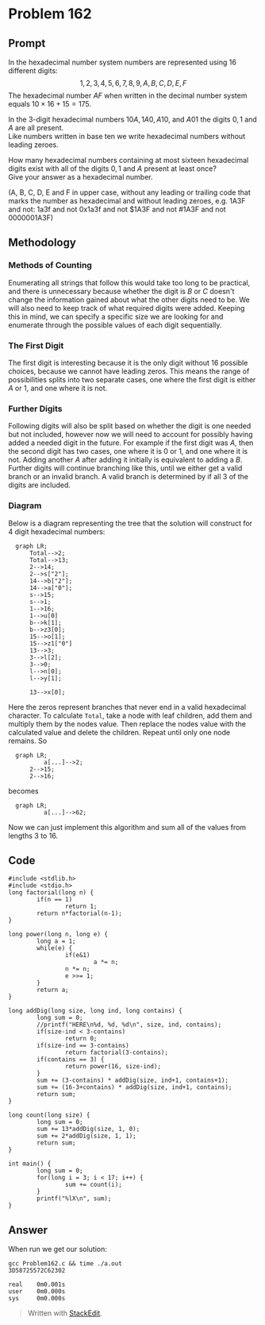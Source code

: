 ﻿# Problem 162
## Prompt 
In the hexadecimal number system numbers are represented using $16$ different digits: $$1,2,3,4,5,6,7,8,9,A,B,C,D,E,F$$ The hexadecimal number $AF$ when written in the decimal number system equals $10\times16+15=175$.

In the $3$-digit hexadecimal numbers $10A, 1A0, A10,$ and $A01$ the digits $0, 1$ and $A$ are all present.  
Like numbers written in base ten we write hexadecimal numbers without leading zeroes.

How many hexadecimal numbers containing at most sixteen hexadecimal digits exist with all of the digits 
$0, 1$ and $A$ present at least once?  
Give your answer as a hexadecimal number.

(A, B, C, D, E and F in upper case, without any leading or trailing code that marks the number as hexadecimal and without leading zeroes, e.g. 1A3F and not: 1a3f and not 0x1a3f and not $1A3F and not #1A3F and not 0000001A3F)
## Methodology  
### Methods of Counting
Enumerating all strings that follow this would take too long to be practical, and there is unnecessary because whether the digit is $B$ or $C$ doesn't change the information gained about what the other digits need to be. We will also need to keep track of what required digits were added. Keeping this in mind, we can specify a specific size we are looking for and enumerate through the possible values of each digit sequentially.
### The First Digit
The first digit is interesting because it is the only digit without 16 possible choices, because we cannot have leading zeros. This means the range of possibilities splits into two separate cases, one where the first digit is either $A$ or $1$, and one where it is not.
### Further Digits
Following digits will also be split based on whether the digit is one needed but not included, however now we will need to account for possibly having added a needed digit in the future. For example if the first digit was $A$, then the second digit has two cases, one where it is $0$ or $1$, and one where it is not. Adding another $A$ after adding it initially is equivalent to adding a $B$. Further digits will continue branching like this, until we either get a valid branch or an invalid branch. A valid branch is determined by if all $3$ of the digits are included.
### Diagram
Below is a diagram representing the tree that the solution will construct for $4$ digit hexadecimal numbers:
```mermaid
  graph LR;
      Total-->2; 
      Total-->13;
      2-->14;
      2-->s["2"];
      14-->b["2"];
      14-->a["0"];
      s-->15;
      s-->1;
      1-->16;
      1-->u[0]
      b-->k[1];
      b-->z3[0];
      15-->o[1];
      15-->z1["0"]
      13-->3;
      3-->l[2];
      3-->0;
      l-->n[0];
      l-->y[1];
      
      13-->x[0];
```
Here the zeros represent branches that never end in a valid hexadecimal character.
To calculate `Total`, take a node with leaf children, add them and multiply them by the nodes value. Then replace the nodes value with the calculated value and delete the children. Repeat until only one node remains.
So 
```mermaid
  graph LR;
		  a[...]-->2;
      2-->15; 
      2-->16;
```
becomes 
```mermaid
  graph LR;
		  a[...]-->62;
```
Now we can just implement this algorithm and sum all of the values from lengths 3 to 16.
 ## Code
 

    #include <stdlib.h>
	#include <stdio.h>
	long factorial(long n) {
	        if(n == 1)
	                return 1;
	        return n*factorial(n-1);
	}

	long power(long n, long e) {
	        long a = 1;
	        while(e) {
	                if(e&1)
	                        a *= n;
	                n *= n;
	                e >>= 1;
	        }
	        return a;
	}

	long addDig(long size, long ind, long contains) {
	        long sum = 0;
	        //printf("HERE\n%d, %d, %d\n", size, ind, contains);
	        if(size-ind < 3-contains)
	                return 0;
	        if(size-ind == 3-contains)
	                return factorial(3-contains);
	        if(contains == 3) {
	                return power(16, size-ind);
	        }
	        sum += (3-contains) * addDig(size, ind+1, contains+1);
	        sum += (16-3+contains) * addDig(size, ind+1, contains);
	        return sum;
	}

	long count(long size) {
	        long sum = 0;
	        sum += 13*addDig(size, 1, 0);
	        sum += 2*addDig(size, 1, 1);
	        return sum;
	}

	int main() {
	        long sum = 0;
	        for(long i = 3; i < 17; i++) {
	                sum += count(i);
	        }
	        printf("%lX\n", sum);
	}
## Answer
When run we get our solution:

    gcc Problem162.c && time ./a.out
    3D58725572C62302

	real    0m0.001s
	user    0m0.000s
	sys     0m0.000s

> Written with [StackEdit](https://stackedit.io/).
